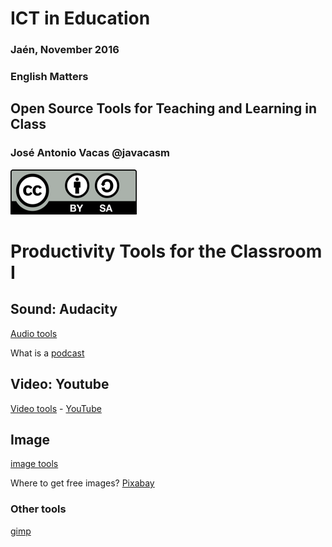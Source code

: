 # ICT in Education

### Jaén, November 2016

### English Matters

## Open Source Tools for Teaching and Learning in Class

### José Antonio Vacas @javacasm

![./Licencia CC.png](./images/Licencia_CC.png)

# Productivity Tools for the Classroom I

## Sound: Audacity

[Audio tools](./audioTools.md)

What is a [podcast](./Podcast.md)


## Video: Youtube

[Video tools](./Video.md) - [YouTube](./youtube.md)


## Image

[image tools](./images.md)

Where to get free images?
[Pixabay](https://pixabay.com/)

### Other tools

[gimp](./gimp.md)
